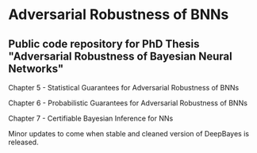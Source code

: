 # Adversarial Robustness of BNNs

## Public code repository for PhD Thesis "Adversarial Robustness of Bayesian Neural Networks"

Chapter 5 - Statistical Guarantees for Adversarial Robustness of BNNs

Chapter 6 - Probabilistic Guarantees for Adversarial Robustness of BNNs

Chapter 7 - Certifiable Bayesian Inference for NNs

Minor updates to come when stable and cleaned version of DeepBayes is released.
